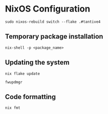 # NixOS Configuration

`sudo nixos-rebuild switch --flake .#tantive4`

## Temporary package installation
`nix-shell -p <package_name>`

## Updating the system
`nix flake update`

`fwupdmgr`

## Code formatting
`nix fmt`

